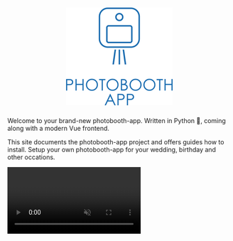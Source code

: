 <h1 align="center"><img src="assets/logo-text-blue-transparent.png" alt="photobooth app logo" /></h1>

Welcome to your brand-new photobooth-app.
Written in Python 🐍, coming along with a modern Vue frontend.

This site documents the photobooth-app project and offers guides how to install.
Setup your own photobooth-app for your wedding, birthday and other occations.

<video controls autoplay loop playsinline muted src="./assets/photobooth-app-demo.mp4" type="video/mp4">

## Features

<div class="grid cards" markdown>

- :material-clock-fast:{ .lg .middle } __Set up in 5 minutes__

    ---

    Install [`photobooth-app`](https://pypi.org/project/photobooth-app/) pip and get up
    and running in minutes

    [:octicons-arrow-right-24: Installation](./setup/installation.md)

- :material-camera:{ .lg .middle } __All camera types supported__

    ---

    Use your DSLR, webcamera or Raspberry Pi Camera with the app. You can even use 2 cameras at the same time, one for liveview, one for stills.

    [:octicons-arrow-right-24: Camera Setup](./setup/camera_setup.md)

- :material-multimedia:{ .lg .middle } __Capture__

    ---

    Create photos, collages and animated GIFs. Apply nice looking filter in postprocessing.

    [:octicons-arrow-right-24: Postprocessing](./setup/mediaprocessing.md)

- :material-scale-balance:{ .lg .middle } __Open Source, MIT__

    ---

    The photobooth-app is licensed under MIT and available on GitHub.

    [:octicons-arrow-right-24: License](https://github.com/photobooth-app/photobooth-app/blob/main/LICENSE.md)

</div>

## Current Version [![current release](https://img.shields.io/pypi/v/photobooth-app)](https://pypi.org/project/photobooth-app/)

Unreleased versions can be installed directly from the Github repository. Usually this is not recommended.
To [install the latest development](./setup/update.md#update-to-development-versions) code follow the linked guide.
The main-branch is usually the same as the current release version.
The dev-branch is the latest development code and may not work reliable.

- [![python versions supported 3.9, 3.10, 3.11, 3.12](https://img.shields.io/pypi/pyversions/photobooth-app)](https://pypi.org/project/photobooth-app/) python versions are currently supported.
- [![codecov](https://codecov.io/gh/photobooth-app/photobooth-app/branch/dev/graph/badge.svg?token=SBB5DGX17V)](https://codecov.io/gh/photobooth-app/photobooth-app) amount of the python code is [tested automatically](https://github.com/photobooth-app/photobooth-app/actions/workflows/pytests.yml). Tests includes the use of real hardware! 🎉

## Links

- [Github source](https://github.com/photobooth-app/photobooth-app/)
- [PyPI package](https://pypi.org/project/photobooth-app/)
- [3d printable case](https://github.com/photobooth-app/photobooth-3d/)
- [Issues](https://github.com/photobooth-app/photobooth-app/issues)
- [Discussions](https://github.com/photobooth-app/photobooth-app/discussions)
